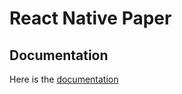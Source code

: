 # React Native Paper
## Documentation
Here is the [documentation](https://callstack.github.io/react-native-paper/index.html)
